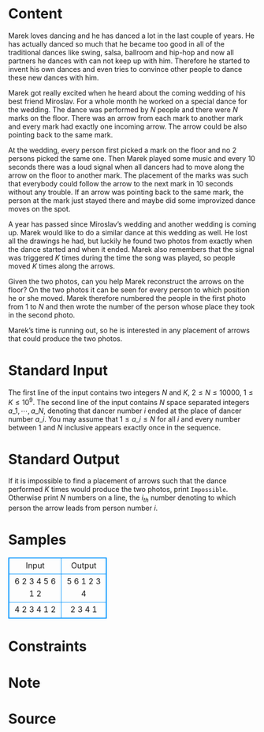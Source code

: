 
# Content

Marek loves dancing and he has danced a lot in the last couple of years. He has actually danced so much that he became too good in all of the traditional dances like swing, salsa, ballroom and hip-hop and now all partners he dances with can not keep up with him. Therefore he started to invent his own dances and even tries to convince other people to dance these new dances with him.

Marek got really excited when he heard about the coming wedding of his best friend Miroslav. For a whole month he worked on a special dance for the wedding. The dance was performed by $N$ people and there were $N$ marks on the floor. There was an arrow from each mark to another mark and every mark had exactly one incoming arrow. The arrow could be also pointing back to the same mark.

At the wedding, every person first picked a mark on the floor and no $2$ persons picked the same one. Then Marek played some music and every $10$ seconds there was a loud signal when all dancers had to move along the arrow on the floor to another mark. The placement of the marks was such that everybody could follow the arrow to the next mark in $10$ seconds without any trouble. If an arrow was pointing back to the same mark, the person at the mark just stayed there and maybe did some improvized dance moves on the spot.

A year has passed since Miroslav’s wedding and another wedding is coming up. Marek would like to do a similar dance at this wedding as well. He lost all the drawings he had, but luckily he found two photos from exactly when the dance started and when it ended. Marek also remembers that the signal was triggered $K$ times during the time the song was played, so people moved $K$ times along the arrows.

Given the two photos, can you help Marek reconstruct the arrows on the floor? On the two photos it can be seen for every person to which position he or she moved. Marek therefore numbered the people in the first photo from $1$ to $N$ and then wrote the number of the person whose place they took in the second photo.

Marek’s time is running out, so he is interested in any placement of arrows that could produce the two photos.

# Standard Input

The first line of the input contains two integers $N$ and $K$, $2\leq N\leq 10000$, $1\leq K\leq 10^9$. The second line of the input contains $N$ space separated integers $a\_1, \cdots, a\_N$, denoting that dancer number $i$ ended at the place of dancer number $a\_i$. You may assume that $1\leq a\_i\leq N$ for all $i$ and every number between $1$ and $N$ inclusive appears exactly once in the sequence.

# Standard Output

If it is impossible to find a placement of arrows such that the dance performed $K$ times would produce the two photos, print `Impossible`. Otherwise print $N$ numbers on a line, the $i_{th}$ number denoting to which person the arrow leads from person number $i$.

# Samples

<style>
        table,table tr th, table tr td { border:1px solid #0094ff; }
        table { width: 200px; min-height: 25px; line-height: 25px; text-align: center; border-collapse: collapse;}   
    </style>
<table>
	<tr>
		<td>Input</td>
		<td>Output</td>
	</tr>
<tr><td>6 2
3 4 5 6 1 2</td><td>5 6 1 2 3 4</td></tr><tr><td>4 2
3 4 1 2</td><td>2 3 4 1</td></tr></table>


# Constraints



# Note



# Source


